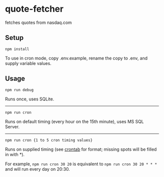 # quote-fetcher
fetches quotes from nasdaq.com

## Setup
`npm install`

To use in cron mode, copy .env.example, rename the copy to .env, and supply variable values.

## Usage

`npm run debug`

Runs once, uses SQLite.

---

`npm run cron`

Runs on default timing (every hour on the 15th minute), uses MS SQL Server.

---

`npm run cron {1 to 5 cron timing values}`

Runs on supplied timing (see [crontab](https://crontab.guru/) for format; missing spots will be filled in with *).

For example,
`npm run cron 30 20`
is equivalent to `npm run cron 30 20 * * *` and will run every day on 20:30.
